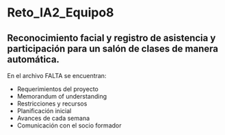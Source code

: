 # Reto_IA2_Equipo8

## Reconocimiento facial y registro de asistencia y participación para un salón de clases de manera automática. 

En el archivo FALTA se encuentran: 
 - Requerimientos del proyecto
 - Memorandum of understanding
 - Restricciones y recursos
 - Planificación inicial
 - Avances de cada semana
 - Comunicación con el socio formador
